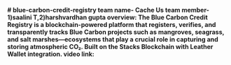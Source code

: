 <b># blue-carbon-credit-registry
team name- Cache Us
team member-1)saalini T,2)harshvardhan gupta
overview:
The Blue Carbon Credit Registry is a blockchain-powered platform that registers, verifies, and transparently tracks Blue Carbon projects such as mangroves, seagrass, and salt marshes—ecosystems that play a crucial role in capturing and storing atmospheric CO₂.  Built on the Stacks Blockchain with Leather Wallet integration.
video link:
